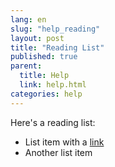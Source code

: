 ```yaml
---
lang: en
slug: "help_reading"
layout: post
title: "Reading List"
published: true
parent:
  title: Help
  link: help.html
categories: help
---
```


Here's a reading list:

* List item with a [link](http://somelink.org)
* Another list item
